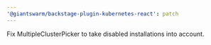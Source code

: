 ```yaml
---
'@giantswarm/backstage-plugin-kubernetes-react': patch
---
```


Fix MultipleClusterPicker to take disabled installations into account.
